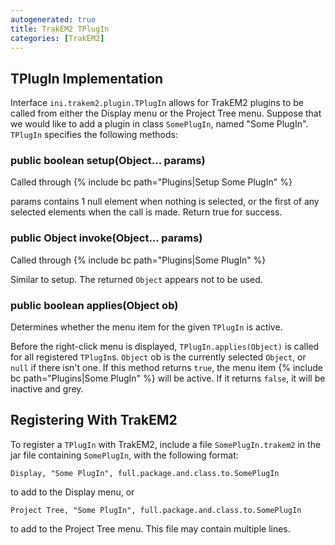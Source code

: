 ```yaml
---
autogenerated: true
title: TrakEM2 TPlugIn
categories: [TrakEM2]
---
```


## TPlugIn Implementation

Interface `ini.trakem2.plugin.TPlugIn` allows for TrakEM2 plugins to be called from either the Display menu or the Project Tree menu. Suppose that we would like to add a plugin in class `SomePlugIn`, named "Some PlugIn". `TPlugIn` specifies the following methods:

### public boolean setup(Object... params)

Called through {% include bc path="Plugins|Setup Some PlugIn" %}

params contains 1 null element when nothing is selected, or the first of any selected elements when the call is made. Return true for success.

### public Object invoke(Object... params)

Called through {% include bc path="Plugins|Some PlugIn" %}

Similar to setup. The returned `Object` appears not to be used.

### public boolean applies(Object ob)

Determines whether the menu item for the given `TPlugIn` is active.

Before the right-click menu is displayed, `TPlugIn.applies(Object)` is called for all registered `TPlugIn`s. `Object` ob is the currently selected `Object`, or `null` if there isn't one. If this method returns `true`, the menu item {% include bc path="Plugins|Some PlugIn" %} will be active. If it returns `false`, it will be inactive and grey.

## Registering With TrakEM2

To register a `TPlugIn` with TrakEM2, include a file `SomePlugIn.trakem2` in the jar file containing `SomePlugIn`, with the following format:
```
Display, "Some PlugIn", full.package.and.class.to.SomePlugIn
```
to add to the Display menu, or
```
Project Tree, "Some PlugIn", full.package.and.class.to.SomePlugIn
```
to add to the Project Tree menu. This file may contain multiple lines.
